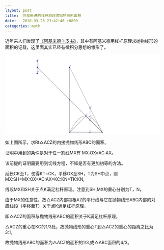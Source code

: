 ```yaml
---
layout: post
title:  阿基米德的杠杆原理求抛物线形面积
date:   2010-03-23 21:42:46 +0800
categories: math
---
```

近年来人们发现了[《阿基米德羊皮书》](http://book.douban.com/subject/3106607/)，其中有阿基米德用杠杆原理求抛物线形的面积的记载，这里面其实已经有微积分思想的雏形了。

![ parabola-area](/assets/images/parabola-area.png)

如上图所示，求Rt△ACZ的内接抛物线形ABC的面积。

证明中用到的条件是对于任一割线MX有 MX:OX=AC:AX。

该前提的证明需要用到切线方程，不知是否有更加初等的方法。

延长CK至T，使得KT=CK，平移OX至SH，T为SH中点，则MX:SH=MX:OX=AC:AX=KC:KN=TK:KN,

线段MX和SH关于点K满足杠杆原理。注意到SH,MX的重心分别为T，N，

由于MX的任意性，故△ACZ内部每根AZ的平行线与它在抛物线形ABC内部的对应线段（平移至T）关于点K满足杠杆原理，

即△ACZ的面积与抛物线形ABC的面积关于K满足杠杆原理，

△ACZ的重心在KC的1/3处，故抛物线形的重心T到△ACZ的重心的距离之比为3:1,

故抛物线形ABC的面积为△ACZ的面积的1/3,或△ABC面积的4/3。
